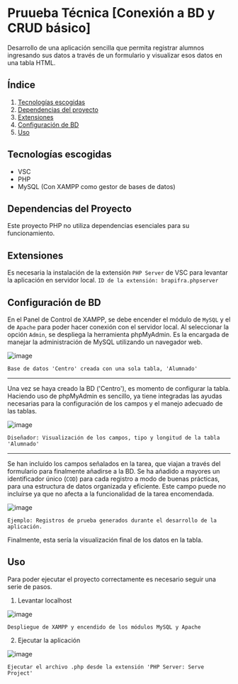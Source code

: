 # Pruueba Técnica [Conexión a BD y CRUD básico]

Desarrollo de una aplicación sencilla que permita registrar alumnos ingresando sus datos a través de un formulario y visualizar esos datos en una tabla HTML.

## Índice

1. [Tecnologías escogidas](#tecnologías-escogidas)
2. [Dependencias del proyecto](#dependencias-del-proyecto)
3. [Extensiones](#extensiones)
4. [Configuración de BD](#configuración-de-BD)
5. [Uso](#uso)

## Tecnologías escogidas
- VSC 
- PHP
- MySQL (Con XAMPP como gestor de bases de datos)


## Dependencias del Proyecto
Este proyecto PHP no utiliza dependencias esenciales para su funcionamiento.

 
## Extensiones
Es necesaria la instalación de la extensión `PHP Server` de VSC para levantar la aplicación en servidor local.
`ID de la extensión: brapifra.phpserver`


## Configuración de BD
En el Panel de Control de XAMPP, se debe encender el módulo de `MySQL` y el de `Apache` para poder hacer conexión con el servidor local.
Al seleccionar la opción `Admin`, se despliega la herramienta phpMyAdmin. Es la encargada de manejar la administración de MySQL utilizando un navegador web.


![image](https://github.com/user-attachments/assets/2d0dab7a-05d3-4a64-86a3-39957eadeef4)

`Base de datos 'Centro' creada con una sola tabla, 'Alumnado'`

---

Una vez se haya creado la BD ('Centro'), es momento de configurar la tabla. Haciendo uso de phpMyAdmin es sencillo, ya tiene integradas las ayudas necesarias para la configuración de los campos y el manejo adecuado de las tablas.

![image](https://github.com/user-attachments/assets/3c461bbc-14aa-4195-9374-33df5e6cbc55)

`Diseñador: Visualización de los campos, tipo y longitud de la tabla 'Alumnado'`

---

Se han incluído los campos señalados en la tarea, que viajan a través del formulario para finalmente añadirse a la BD. Se ha añadido a mayores un identificador único (`COD`) para cada registro a modo de buenas prácticas, para una estructura de datos organizada y eficiente. Este campo puede no incluírse ya que no afecta a la funcionalidad de la tarea encomendada.

![image](https://github.com/user-attachments/assets/b814ac76-4b0d-45fc-9ecb-bf9e39cbc0ea)

`Ejemplo: Registros de prueba generados durante el desarrollo de la aplicación.`

Finalmente, esta sería la visualización final de los datos en la tabla.

## Uso
Para poder ejecutar el proyecto correctamente es necesario seguir una serie de pasos.

1. Levantar localhost

![image](https://github.com/user-attachments/assets/59d70fa0-5dc7-4eef-9a9e-dc2595c0cd7c)

`Despliegue de XAMPP y encendido de los módulos MySQL y Apache`

2. Ejecutar la aplicación

![image](https://github.com/user-attachments/assets/eaa763a3-3dae-47b8-af7b-b9871ad6ce69)

`Ejecutar el archivo .php desde la extensión 'PHP Server: Serve Project'`

